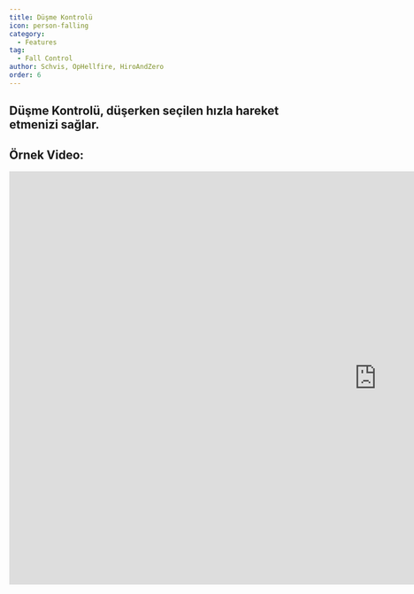 ```yaml
---
title: Düşme Kontrolü
icon: person-falling
category:
  - Features
tag:
  - Fall Control
author: Schvis, OpHellfire, HiroAndZero
order: 6
---
```


## Düşme Kontrolü, düşerken seçilen hızla hareket etmenizi sağlar.

## Örnek Video:

<div class="iframe-container"><iframe width="1328" height="747" src="https://www.youtube.com/embed/BHiabtwSSNc?list=PL5eI1Tb64p56g27qfYk7VuFTz4FK6YrKa" title="Korepi - Fall Control" frameborder="0" allow="accelerometer; autoplay; clipboard-write; encrypted-media; gyroscope; picture-in-picture; web-share" referrerpolicy="strict-origin-when-cross-origin" allowfullscreen></iframe></div>
